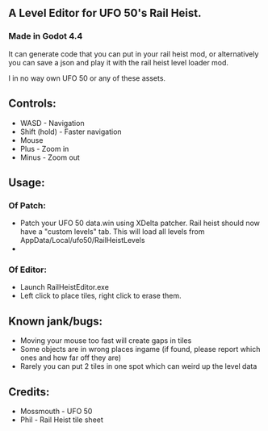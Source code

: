 ## A Level Editor for UFO 50's Rail Heist. 
### Made in Godot 4.4
It can generate code that you can put in your rail heist mod, or alternatively you can save a json and play it with the rail heist level loader mod.

I in no way own UFO 50 or any of these assets.

## Controls:
- WASD - Navigation
- Shift (hold) - Faster navigation
- Mouse
- Plus - Zoom in
- Minus - Zoom out

## Usage:

### Of Patch:
- Patch your UFO 50 data.win using XDelta patcher. Rail heist should now have a "custom levels" tab. This will load all levels from AppData/Local/ufo50/RailHeistLevels
- 
### Of Editor:
- Launch RailHeistEditor.exe
- Left click to place tiles, right click to erase them.


## Known jank/bugs:
- Moving your mouse too fast will create gaps in tiles
- Some objects are in wrong places ingame (if found, please report which ones and how far off they are)
- Rarely you can put 2 tiles in one spot which can weird up the level data

## Credits:
- Mossmouth - UFO 50
- Phil - Rail Heist tile sheet
